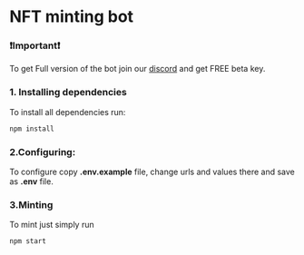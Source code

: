 # NFT minting bot

### ❗Important❗
To get Full version of the bot join our [discord](https://discord.gg/nBwpZDP8SF) and get FREE beta key.

### 1. Installing dependencies
To install all dependencies run:
```sh 
npm install
```
### 2.Configuring:
To configure copy  **.env.example** file, change urls and values there and save as **.env** file.

### 3.Minting
To mint just simply run 

```sh
npm start
```
